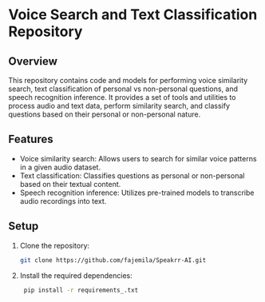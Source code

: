 # Voice Search and Text Classification Repository

## Overview
This repository contains code and models for performing voice similarity search, text classification of personal vs non-personal questions, and speech recognition inference. It provides a set of tools and utilities to process audio and text data, perform similarity search, and classify questions based on their personal or non-personal nature.

## Features
- Voice similarity search: Allows users to search for similar voice patterns in a given audio dataset.
- Text classification: Classifies questions as personal or non-personal based on their textual content.
- Speech recognition inference: Utilizes pre-trained models to transcribe audio recordings into text.

## Setup
1. Clone the repository:

   ```bash
   git clone https://github.com/fajemila/Speakrr-AI.git
   ```
2. Install the required dependencies:

   ```bash
    pip install -r requirements_.txt
   ```
